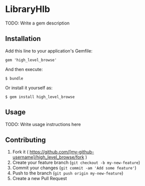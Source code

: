 # LibraryHlb

TODO: Write a gem description

## Installation

Add this line to your application's Gemfile:

    gem 'high_level_browse'

And then execute:

    $ bundle

Or install it yourself as:

    $ gem install high_level_browse

## Usage

TODO: Write usage instructions here

## Contributing

1. Fork it ( https://github.com/[my-github-username]/high_level_browse/fork )
2. Create your feature branch (`git checkout -b my-new-feature`)
3. Commit your changes (`git commit -am 'Add some feature'`)
4. Push to the branch (`git push origin my-new-feature`)
5. Create a new Pull Request
